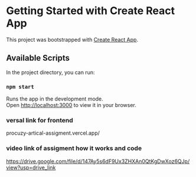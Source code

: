 # Getting Started with Create React App

This project was bootstrapped with [Create React App](https://github.com/facebook/create-react-app).

## Available Scripts

In the project directory, you can run:

### `npm start`

Runs the app in the development mode.\
Open [http://localhost:3000](http://localhost:3000) to view it in your browser.

### versal link for frontend
procuzy-artical-assigment.vercel.app/

### video link of assigment how it works and code

https://drive.google.com/file/d/147Ay5s6dF9Ux3ZHXAn0QtKgDwXoz6QJp/view?usp=drive_link


